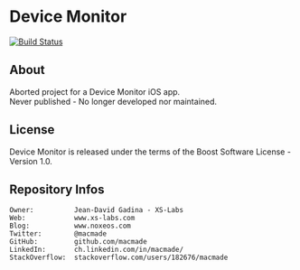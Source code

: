 Device Monitor
==============

[![Build Status](https://img.shields.io/travis/macmade/DeviceMonitor.svg?branch=master&style=flat)](https://travis-ci.org/macmade/DeviceMonitor)

About
-----

Aborted project for a Device Monitor iOS app.  
Never published - No longer developed nor maintained.

License
-------

Device Monitor is released under the terms of the Boost Software License - Version 1.0.

Repository Infos
----------------

    Owner:			Jean-David Gadina - XS-Labs
    Web:			www.xs-labs.com
    Blog:			www.noxeos.com
    Twitter:		@macmade
    GitHub:			github.com/macmade
    LinkedIn:		ch.linkedin.com/in/macmade/
    StackOverflow:	stackoverflow.com/users/182676/macmade